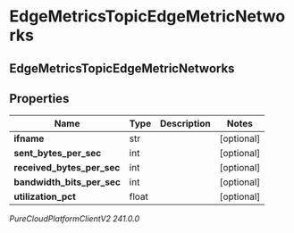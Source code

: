 # EdgeMetricsTopicEdgeMetricNetworks

## EdgeMetricsTopicEdgeMetricNetworks

## Properties

|Name | Type | Description | Notes|
|------------ | ------------- | ------------- | -------------|
| **ifname** | str |  | [optional] |
| **sent_bytes_per_sec** | int |  | [optional] |
| **received_bytes_per_sec** | int |  | [optional] |
| **bandwidth_bits_per_sec** | int |  | [optional] |
| **utilization_pct** | float |  | [optional] |



_PureCloudPlatformClientV2 241.0.0_
